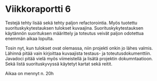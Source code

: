 # Viikkoraportti 6

Testejä tehty lisää sekä tehty paljon refactorointia. Myös tuotettu suorituskykytestauksen tulokset kuvaajina. Suorituskykytestauksen käytännön suorituksen määrittely ja toteutus veivät paljon odotettua enemmän aikaa lopulta.

Tosin nyt, kun tulokset ovat olemassa, niin projekti onkin jo lähes valmis. Lähinnä pitää vain kirjoittaa kuvaajista testaus- ja toteutusdokumenttiin. Javadoci pitää vielä myös viimeistellä ja lisätä projektin dokumntaatioon. Sekä listä suorituskyvyssä käytetyt kartat sekä reitit.

Aikaa on mennyt n. 20h